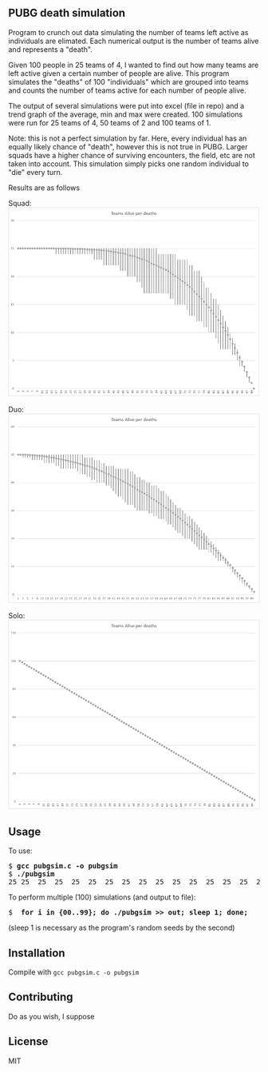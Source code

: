 ## PUBG death simulation

Program to crunch out data simulating the number of teams left active as individuals are elimated. Each numerical output is the number of teams alive and represents a "death".

Given 100 people in 25 teams of 4, I wanted to find out how many teams are left active given a certain number of people are alive. This program simulates the "deaths" of 100 "individuals" which are grouped into teams and counts the number of teams active for each number of people alive.

The output of several simulations were put into excel (file in repo) and a trend graph of the average, min and max were created. 100 simulations were run for 25 teams of 4, 50 teams of 2 and 100 teams of 1.

Note: this is not a perfect simulation by far. Here, every individual has an equally likely chance of "death", however this is not true in PUBG. Larger squads have a higher chance of surviving encounters, the field, etc are not taken into account. This simulation simply picks one random individual to "die" every turn.

Results are as follows

Squad:
![Squad](squad.png)

Duo:
![Duo](https://raw.githubusercontent.com/michaevelli/pubgsim/master/duo.png)

Solo:
![Solo](https://raw.githubusercontent.com/michaevelli/pubgsim/master/solo.png)
## Usage

To use:
<pre>
$ <b>gcc pubgsim.c -o pubgsim</b>
$ <b>./pubgsim</b>
25 25  25  25  25  25  25  25  25  25  25  25  25  25  25  25  25  25  25  25  25  25  25  25  25  25  25  25  25  25  25  25  25  25  25  25  25  25  25  25  24  24  24  24  24  24  23  23  23  23  23  23  23  23  22  22  22  22  22  21  20  20  20  20  20  20  20  19  19  18  18  18  18  17  17  17  16  15  15  14  14  13  13  13  12  12  12  11  10  9   9   8   76  5   4   4   3   2   1
</pre>

To perform multiple (100) simulations (and output to file):
<pre>
$ <b> for i in {00..99}; do ./pubgsim >> out; sleep 1; done;</b>
</pre>
(sleep 1 is necessary as the program's random seeds by the second)

## Installation

Compile with `gcc pubgsim.c -o pubgsim`

## Contributing

Do as you wish, I suppose

## License

MIT
